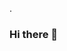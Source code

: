 .

### Hi there 👋

<!--
**IsmealAlAswad/IsmealAlAswad** is a ✨ _special_ ✨ repository because its `README.md` (this file) appears on your GitHub profile.


> ## This is my new profile and I make progress with it each day 
. 


>  **[Ismeal Al Aswad](https://github.com/nancyalaswad90/Each-Year-Study-Schedule/blob/main/README.md) is, [Master in Accounting](https://github.com/nancyalaswad90/nancyalaswad90/blob/master/Universities%20specializing%20in%20accounting.md) with nearly 12 years experience working in Bank on operational & extracting data, And now he is working in AI, ML, DL, DS fields**
> 

.

Here are some ideas to get you started:

- 🔭 I’m currently working on ...
- 🌱 I’m currently learning ...
- 👯 I’m looking to collaborate on ...
- 🤔 I’m looking for help with ...
- 💬 Ask me about ...
- 📫 How to reach me: ...
- 😄 Pronouns: ...
- ⚡ Fun fact: ...
-->
